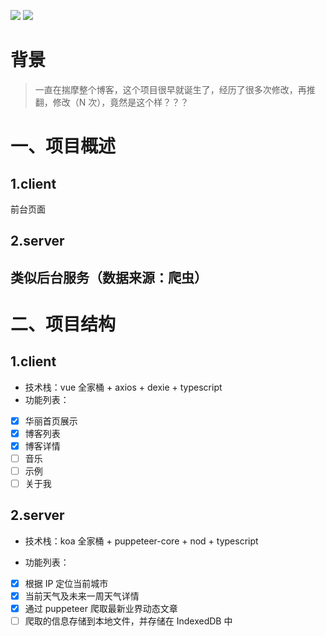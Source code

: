 ![](https://img.shields.io/github/forks/weijuer/weijuer.github.io) ![](https://img.shields.io/badge/Blog-weijuer.github.io-blue)

# 背景

> 一直在揣摩整个博客，这个项目很早就诞生了，经历了很多次修改，再推翻，修改（N 次），竟然是这个样？？？

# 一、项目概述

## 1.client

前台页面

## 2.server

## 类似后台服务（数据来源：爬虫）

# 二、项目结构

## 1.client

- 技术栈：vue 全家桶 + axios + dexie + typescript
- 功能列表：

* [x] 华丽首页展示
* [x] 博客列表
* [x] 博客详情
* [ ] 音乐
* [ ] 示例
* [ ] 关于我

## 2.server

- 技术栈：koa 全家桶 + puppeteer-core + nod + typescript

- 功能列表：

* [x] 根据 IP 定位当前城市
* [x] 当前天气及未来一周天气详情
* [x] 通过 puppeteer 爬取最新业界动态文章
* [ ] 爬取的信息存储到本地文件，并存储在 IndexedDB 中
